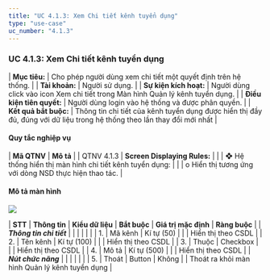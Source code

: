 ```yaml
---
title: "UC 4.1.3: Xem Chi tiết kênh tuyển dụng"
type: "use-case"
uc_number: "4.1.3"
---
```


### UC 4.1.3: Xem Chi tiết kênh tuyển dụng 

| **Mục tiêu:** | Cho phép người dùng xem chi tiết một quyết định trên hệ thống. |
| **Tài khoản:** | Người sử dụng. |
| **Sự kiện kích hoạt:** | Người dùng click vào icon Xem chi tiết trong Màn hình Quản lý kênh tuyển dụng. |
| **Điều kiện tiên quyết:** | Người dùng login vào hệ thống và được phân quyền. |
| **Kết quả bắt buộc:** | Thông tin chi tiết của kênh tuyển dụng được hiển thị đầy đủ, đúng với dữ liệu trong hệ thống theo lần thay đổi mới nhất |

####  Quy tắc nghiệp vụ

| **Mã QTNV** | **Mô tả** |
| QTNV 4.1.3 | **Screen Displaying Rules:** |
|  | ❖ Hệ thống hiển thị màn hình chi tiết kênh tuyển dụng: |
|  | o Hiển thị tương ứng với dòng NSD thực hiện thao tác. |

#### Mô tả màn hình

![](media/image39.png)

| **STT** | **Thông tin** | **Kiểu dữ liệu** | **Bắt buộc** | **Giá trị mặc định** | **Ràng buộc** |
| ***Thông tin chi tiết*** |  |  |  |  |  |
| 1\. | Mã kênh | Kí tự (50) |  |  | Hiển thị theo CSDL |
| 2\. | Tên kênh | Kí tự (100) |  |  | Hiển thị theo CSDL |
| 3\. | Thuộc | Checkbox |  |  | Hiển thị theo CSDL |
| 4\. | Mô tả | Kí tự (500) |  |  | Hiển thị theo CSDL |
| ***Nút chức năng*** |  |  |  |  |  |
| 5\. | Thoát | Button | Không |  | Thoát ra khỏi màn hình Quản lý kênh tuyển dụng |
